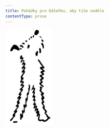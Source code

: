 ```yaml
---
title: Pohádky pro Dášeňku, aby tiše seděla
contentType: prose
---
```


<section>

![dasenka_ilustrace_043-300px](./resources/dasenka_ilustrace_043-300px.jpg)

</section>
